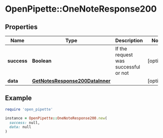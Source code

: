 # OpenPipette::OneNoteResponse200

## Properties

| Name | Type | Description | Notes |
| ---- | ---- | ----------- | ----- |
| **success** | **Boolean** | If the request was successful or not | [optional] |
| **data** | [**GetNotesResponse200DataInner**](GetNotesResponse200DataInner.md) |  | [optional] |

## Example

```ruby
require 'open_pipette'

instance = OpenPipette::OneNoteResponse200.new(
  success: null,
  data: null
)
```

